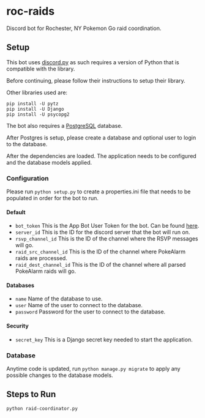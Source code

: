 # roc-raids
Discord bot for Rochester, NY Pokemon Go raid coordination.

## Setup
This bot uses [discord.py](https://github.com/Rapptz/discord.py) as such requires a version of Python that is compatible with the library.

Before continuing, please follow their instructions to setup their library.

Other libraries used are:
```
pip install -U pytz
pip install -U Django
pip install -U psycopg2
```
The bot also requires a [PostgreSQL](https://www.postgresql.org/) database.

After Postgres is setup, please create a database and optional user to login to the database.

After the dependencies are loaded. The application needs to be configured and the database models applied.

### Configuration
Please run `python setup.py` to create a properties.ini file that needs to be populated in order for the bot to run.

#### Default
* `bot_token` This is the App Bot User Token for the bot. Can be found [here](https://discordapp.com/developers/applications/me).
* `server_id` This is the ID for the discord server that the bot will run on.
* `rsvp_channel_id` This is the ID of the channel where the RSVP messages will go.
* `raid_src_channel_id` This is the ID of the channel where PokeAlarm raids are processed. 
* `raid_dest_channel_id` This is the ID of the channel where all parsed PokeAlarm raids will go.

#### Databases
* `name` Name of the database to use.
* `user` Name of the user to connect to the database.
* `password` Password for the user to connect to the database.

#### Security
* `secret_key` This is a Django secret key needed to start the application.


### Database
Anytime code is updated, run `python manage.py migrate` to apply any possible changes to the database models.

## Steps to Run
```
python raid-coordinator.py
```
